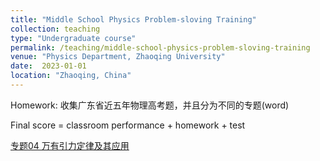 ```yaml
---
title: "Middle School Physics Problem-sloving Training"
collection: teaching
type: "Undergraduate course"
permalink: /teaching/middle-school-physics-problem-sloving-training
venue: "Physics Department, Zhaoqing University"
date:  2023-01-01 
location: "Zhaoqing, China"
---
```


Homework: 收集广东省近五年物理高考题，并且分为不同的专题(word)

Final score = classroom performance + homework + test

[专题04 万有引力定律及其应用](https://shuailiu1990.github.io/files/第04讲万有引力定律及其应用.pdf)
